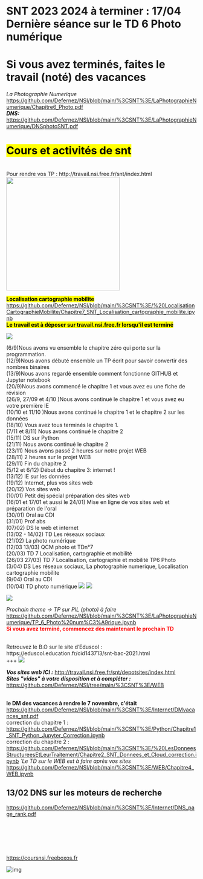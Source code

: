 # SNT 2023 2024  à terminer :  17/04 Dernière séance sur le TD 6 Photo numérique
# Si vous avez terminés, faites le travail (noté) des vacances
<i>La Photographie Numerique </i><br> https://github.com/Defernez/NSI/blob/main/%3CSNT%3E/LaPhotographieNumerique/Chapitre6_Photo.pdf
<br><b><i>DNS: </i></b> https://github.com/Defernez/NSI/blob/main/%3CSNT%3E/LaPhotographieNumerique/DNSphotoSNT.pdf
 
<h1><mark>Cours et activités de snt</mark></h1>
<br>Pour rendre vos TP : http://travail.nsi.free.fr/snt/index.html <br>

<img src = "https://tse3.mm.bing.net/th?id=OIP.TA8oejPmTjZHziLE3akM1gHaE8&pid=Api&P=0&h=180" width = "300" />


<b><mark>Localisation cartographie mobilite </b></mark><br>
https://github.com/Defernez/NSI/blob/main/%3CSNT%3E/%20LocalisationCartographieMobilite/Chapitre7_SNT_Localisation_cartographie_mobilite.ipynb  <br>
<b><mark>Le travail est à déposer sur travail.nsi.free.fr lorsqu'il est terminé</b></mark><br>


<img src="https://tse3.mm.bing.net/th?id=OIP._YjJVhl-MwJO2d_cEAmuTQHaB2&pid=Api&P=0&h=180" />

(6/9)Nous avons vu ensemble le chapitre zéro qui porte sur la programmation.<br>
(12/9)Nous avons débuté ensemble un TP écrit pour savoir convertir des nombres binaires <br>
(13/9)Nous avons regardé ensemble comment fonctionne GITHUB et Jupyter notebook <br>
(20/9)Nous avons commencé le chapitre 1 et vous avez eu une fiche de révision <br>
(26/9, 27/09 et 4/10 )Nous avons continué le chapitre 1 et vous avez eu votre première IE <br>
(10/10 et 11/10 )Nous avons continué le chapitre 1 et le chapitre 2 sur les données <br>
(18/10) Vous avez tous terminés le chapitre 1. <br>
(7/11 et 8/11) Nous avons continué le chapitre 2 <br>
(15/11) DS sur Python <br>
(21/11) Nous avons continué le chapitre 2 <br>
(23/11) Nous avons passé 2 heures sur notre projet WEB <br>
(28/11) 2 heures sur le projet WEB <br>
(29/11) Fin du chapitre 2 <br>
(5/12 et 6/12) Début du chapitre 3: internet ! <br>
(13/12) IE sur les données  <br>
(19/12) Internet, plus vos sites web  <br>
(20/12) Vos sites web  <br>
(10/01) Petit dej spécial préparation des sites web <br>
(16/01 et 17/01 et aussi le 24/01) Mise en ligne de vos sites web et préparation de l'oral <br>
(30/01) Oral au CDI <br>
(31/01) Prof abs <br>
(07/02) DS le web et internet <br>
(13/02 - 14/02) TD Les réseaux sociaux  <br>
(21/02) La photo numérique <br>
(12/03 13/03) QCM photo et TDn°7 <br>
(20/03) TD 7 Localisation, cartographie et mobilité <br>
(26/03 27/03) TD 7 Localisation, cartographie et mobilité  TP6 Photo <br>
(3/04) DS Les réseaux sociaux, La photographie numerique, Localisation cartographie mobilite <br>
(9/04) Oral au CDI <br>
(10/04) TD photo numérique
<img src="http://travail.nsi.free.fr/snt/affiches/CYBERHARCELEMENT.png" />
<img src="http://travail.nsi.free.fr/snt/affiches/afficheMC.jpg" />

<img src="https://tse3.mm.bing.net/th?id=OIP._YjJVhl-MwJO2d_cEAmuTQHaB2&pid=Api&P=0&h=180" />


<i>Prochain theme -> TP sur PIL (photo) à faire  </i><br> https://github.com/Defernez/NSI/blob/main/%3CSNT%3E/LaPhotographieNumerique/TP_6_Photo%20num%C3%A9rique.ipynb
<br>
<font color="red"><b>Si vous avez terminé, commencez dès maintenant le prochain TD</b></font>
<br> 



<br>
Retrouvez le B.O sur le site d’Eduscol : https://eduscol.education.fr/cid143713/snt-bac-2021.html
<br>
+++

<img src="https://amiga68k.com/wp-content/uploads/2022/05/A500_ws.png" />

<b><i>Vos sites web ICI :</i></b>
http://travail.nsi.free.fr/snt/depotsites/index.html <br>
<b><i>Sites "vides" à votre disposition et à compléter :</i></b>
https://github.com/Defernez/NSI/tree/main/%3CSNT%3E/WEB

<br><b>le DM des vacances à rendre le 7 novembre, c'était </b>https://github.com/Defernez/NSI/blob/main/%3CSNT%3E/Internet/DMvacances_snt.pdf
<br> correction du chapitre 1 : https://github.com/Defernez/NSI/blob/main/%3CSNT%3E/Python/Chapitre1_SNT_Python_Jupyter_Correction.ipynb
<br> correction du chapitre 2 : https://github.com/Defernez/NSI/blob/main/%3CSNT%3E/%20LesDonneesStructureesEtLeurTraitement/Chapitre2_SNT_Donnees_et_Cloud_correction.ipynb
<i>`Le TD sur le WEB est à faire après vos sites</i><br> https://github.com/Defernez/NSI/blob/main/%3CSNT%3E/WEB/Chapitre4_WEB.ipynb
## 13/02 DNS sur les moteurs de recherche
https://github.com/Defernez/NSI/blob/main/%3CSNT%3E/Internet/DNS_page_rank.pdf
<br><br><br><br><br><br>

https://coursnsi.freeboxos.fr

![img](https://bergson.paysdelaloire.e-lyco.fr/wp-content/uploads/sites/7/2021/01/NSI-et-autres-sp%C3%A9.jpg)
